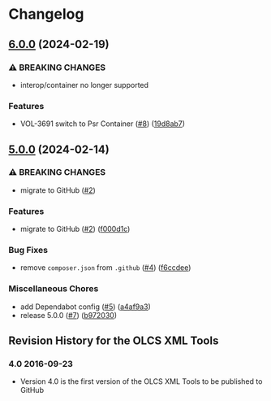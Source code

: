 # Changelog

## [6.0.0](https://github.com/dvsa/olcs-xmltools/compare/v5.0.0...v6.0.0) (2024-02-19)


### ⚠ BREAKING CHANGES

* interop/container no longer supported

### Features

* VOL-3691 switch to Psr Container ([#8](https://github.com/dvsa/olcs-xmltools/issues/8)) ([19d8ab7](https://github.com/dvsa/olcs-xmltools/commit/19d8ab7563305ee357ed336526a48525b6d1e14d))

## [5.0.0](https://github.com/dvsa/olcs-xmltools/compare/v5.0.0...v5.0.0) (2024-02-14)


### ⚠ BREAKING CHANGES

* migrate to GitHub ([#2](https://github.com/dvsa/olcs-xmltools/issues/2))

### Features

* migrate to GitHub ([#2](https://github.com/dvsa/olcs-xmltools/issues/2)) ([f000d1c](https://github.com/dvsa/olcs-xmltools/commit/f000d1cabb03e9e491ddc0e0d7d43195577661e0))


### Bug Fixes

* remove `composer.json` from `.github` ([#4](https://github.com/dvsa/olcs-xmltools/issues/4)) ([f6ccdee](https://github.com/dvsa/olcs-xmltools/commit/f6ccdee5e7800cf103070ba003e9d6474aaa723b))


### Miscellaneous Chores

* add Dependabot config ([#5](https://github.com/dvsa/olcs-xmltools/issues/5)) ([a4af9a3](https://github.com/dvsa/olcs-xmltools/commit/a4af9a39abb408227882f4dc74c8353fed0d812f))
* release 5.0.0 ([#7](https://github.com/dvsa/olcs-xmltools/issues/7)) ([b972030](https://github.com/dvsa/olcs-xmltools/commit/b972030b340ba3b01cbe421fc0041841b6c3add9))

## Revision History for the OLCS XML Tools ### 4.0 2016-09-23 - Version 4.0 is the first version of the OLCS XML Tools to be published to GitHub
